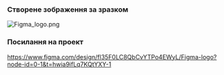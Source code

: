 ### Створене зображення за зразком
![Figma_logo.png](./Figma_logo.png)
### Посилання на проект
https://www.figma.com/design/fl35F0LC8QbCvYTPo4EWyL/Figma-logo?node-id=0-1&t=hwia9ifLq7KQtYXY-1
